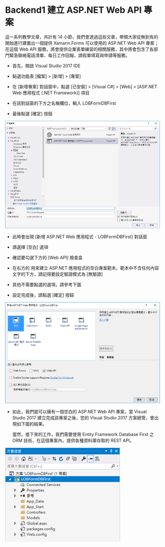 # Backend1 建立 ASP.NET Web API 專案

這一系列教學文章，共計有 14 小節，我們會透過這些文章，帶領大家從無到有的開始進行建置出一個提供 Xamarin.Forms 可以使用的 ASP.NET Web API 專案；在這個 Web API 服務，將會提供企業表單練習的相關服務，其中將會包含了各部門緊急聯絡電話清單、每日工作回報、請假單填寫與申請等服務。

* 首先，開啟 Visual Studio 2017 IDE

* 點選功能表 \[檔案] > \[新增] > \[專案]

* 在 \[新增專案] 對話窗中，點選 \[已安裝] > \[Visual C#] > \[Web] > \[ASP.NET Web 應用程式 (.NET Framework)] 項目

* 在該對話窗的下方之名稱欄位，輸入 LOBFormDBFirst

* 最後點選 \[確定] 按鈕

![Create ASP.NET Web API Project](Images/DBFirst1.png)

* 此時會出現 \[新增 ASP.NET Web 應用程式 - LOBFormDBFirst] 對話窗

* 請選擇 \[空白] 選項

* 確認要勾選下方的 \[Web API] 檢查盒

* 在右方的 用來建立 ASP.NET 應用程式的空白專案範本，範本中不含任何內容 文字的下方，請記得要設定驗證模式為 \[無驗證]

* 其他不需要點選的選項，請參考下圖

* 設定完成後，請點選 \[確定] 按鈕

![Create ASP.NET Web API Project](Images/DBFirst2.png)

* 如此，我們就可以擁有一個空白的 ASP.NET Web API 專案，當 Visual Studio 2017 建立完成該專案之後，您的 Visual Studio 2017 方案總管，會出現如下圖的結果。

  當然，接下來的工作，我們需要使用 Entity Framework Database First 之 ORM 技術，在這個專案內，提供各種資料庫存取的 REST API。

![Create ASP.NET Web API Project](Images/DBFirst3.png)